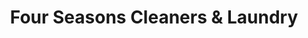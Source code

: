 ---
title: "Four Seasons Cleaners & Laundry"
url: /cleburne/four-seasons-cleaners-and-laundry/
shop: laundry
---